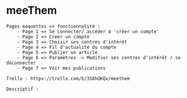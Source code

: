 # meeThem

    Pages maquettes => fonctionnalité :
        - Page 1 => Se connecter/ accéder à 'créer un compte'
        - Page 2 => Créer un compte
        - Page 3 => Choisir ses centres d'intérêt
        - Page 4 => Fil d'actualité du compte
        - Page 5 => Publier un article
        - Page 6 => Paramètres -> Modifier ses centres d'intérêt / se déconnecter
        - Page 7 => Voir mes publications

    Trello : https://trello.com/b/358hQKQx/meethem

	Descriptif :







        